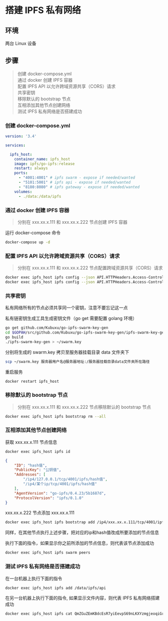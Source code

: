 # 搭建 IPFS 私有网络

## 环境

两台 Linux 设备

## 步骤

> 创建 docker-compose.yml <br>
> 通过 docker 创建 IPFS 容器 <br>
> 配置 IPFS API 以允许跨域资源共享（CORS）请求 <br>
> 共享密钥 <br>
> 移除默认的 bootstrap 节点 <br>
> 互相添加其他节点创建网络 <br>
> 测试 IPFS 私有网络是否搭建成功

### 创建 docker-compose.yml

```yaml
version: '3.4'

services:

  ipfs_host:
    container_name: ipfs_host
    image: ipfs/go-ipfs:release
    restart: always
    ports:
      - "4001:4001" # ipfs swarm - expose if needed/wanted
      - "5101:5001" # ipfs api - expose if needed/wanted
      - "8180:8080" # ipfs gateway - expose if needed/wanted
    volumes:
      - ./data:/data/ipfs
```

### 通过 docker 创建 IPFS 容器

> 分别在 xxx.xx.x.111 和 xxx.xx.x.222 节点创建 IPFS 容器

运行 docker-compose 命令

```bash
docker-compose up -d
```

### 配置 IPFS API 以允许跨域资源共享（CORS）请求

> 分别在 xxx.xx.x.111 和 xxx.xx.x.222 节点配置跨域资源共享（CORS）请求

```bash
docker exec ipfs_host ipfs config --json API.HTTPHeaders.Access-Control-Allow-Origin '["*"]'
docker exec ipfs_host ipfs config --json API.HTTPHeaders.Access-Control-Allow-Methods '["PUT", "GET", "POST"]'
```

### 共享密钥

私有网络所有的节点必须共享同一个密钥，注意不要忘记这一点

私有链密钥生成工具生成密钥文件（go get 需要配置 golang 环境）

```bash
go get github.com/Kubuxu/go-ipfs-swarm-key-gen
cd $GOPAH/src/github.com/Kubuxu/go-ipfs-swarm-key-gen/ipfs-swarm-key-gen
go build 
./ipfs-swarm-key-gen > ~/swarm.key
```

分别将生成的 swarm.key 拷贝至服务器挂载目录 data 文件夹下

```bash
scp ~/swarm.key 服务器用户名@服务器地址:/服务器挂载目录data文件夹所在路径
```

重启服务

```bash
docker restart ipfs_host
```

### 移除默认的 bootstrap 节点

> 分别在 xxx.xx.x.111 和 xxx.xx.x.222 节点移除默认的 bootstrap 节点

```bash
docker exec ipfs_host ipfs bootstrap rm --all
```

### 互相添加其他节点创建网络

获取 xxx.xx.x.111 节点信息
  
```bash
docker exec ipfs_host ipfs id
```

```json
{
	"ID": "hash值",
	"PublicKey": "公钥值",
	"Addresses": [
		"/ip4/127.0.0.1/tcp/4001/ipfs/hash值",
		"/ip4/某个ip/tcp/4001/ipfs/hash值"
	],
	"AgentVersion": "go-ipfs/0.4.23/5b1687d",
	"ProtocolVersion": "ipfs/0.1.0"
}
```

xxx.xx.x.222 节点添加 xxx.xx.x.111

```bash
docker exec ipfs_host ipfs bootstrap add /ip4/xxx.xx.x.111/tcp/4001/ipfs/hash值
```

同样，在其他节点执行上述步骤，把对应的ip和hash值改成所要添加的节点信息

执行下面的指令，如果显示你之前所添加的节点信息，则代表该节点添加成功

```bash
docker exec ipfs_host ipfs swarm peers
```

### 测试 IPFS 私有网络是否搭建成功

在一台机器上执行下面的指令 

```bash
docker exec ipfs_host ipfs add /data/ipfs/api
```

在另一台机器上执行下面的指令, 如果显示文件内容，则代表 IPFS 私有网络搭建成功

```bash
docker exec ipfs_host ipfs cat QmZGuZEmKBdcEsR7yiEevpS69nLKXYzmgjeoqiGrcT4RX3
```